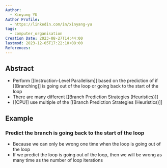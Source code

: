 ```yaml
---
Author:
  - Xinyang YU
Author Profile:
  - https://linkedin.com/in/xinyang-yu
tags:
  - computer_organisation
Creation Date: 2023-08-27T14:44:00
lastmod: 2023-12-05T17:22:10+08:00
References: 
---
```

## Abstract
- Perform [[Instruction-Level Parallelism]] based on the prediction of if [[Branching]] is going out of the loop or going back to the start of the loop
- There are many different [[Branch Prediction Strategies (Heuristics)]]
- [[CPU]] use multiple of the [[Branch Prediction Strategies (Heuristics)]]


## Example
### Predict the branch is going back to the start of the loop
- Because we can only be wrong one time when the loop is going out of the loop
- If we predict the loop is going out of the loop, then we will be wrong as many time as the number of loop iterations